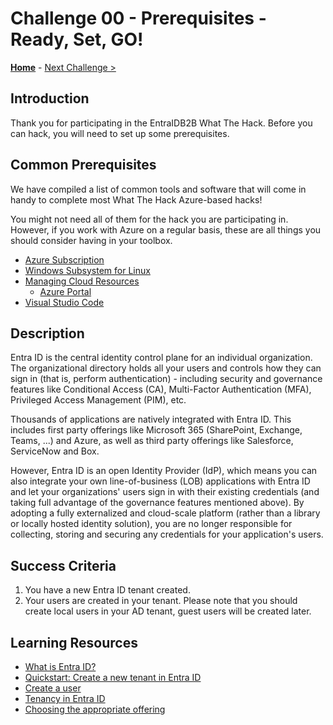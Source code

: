 # Challenge 00 - Prerequisites - Ready, Set, GO!

**[Home](../README.md)** - [Next Challenge >](./Challenge-01.md)


## Introduction

Thank you for participating in the EntraIDB2B What The Hack. Before you can hack, you will need to set up some prerequisites.

## Common Prerequisites

We have compiled a list of common tools and software that will come in handy to complete most What The Hack Azure-based hacks!

You might not need all of them for the hack you are participating in. However, if you work with Azure on a regular basis, these are all things you should consider having in your toolbox.

<!-- If you are editing this template manually, be aware that these links are only designed to work if this Markdown file is in the /xxx-HackName/Student/ folder of your hack. -->

- [Azure Subscription](../../000-HowToHack/WTH-Common-Prerequisites.md#azure-subscription)
- [Windows Subsystem for Linux](../../000-HowToHack/WTH-Common-Prerequisites.md#windows-subsystem-for-linux)
- [Managing Cloud Resources](../../000-HowToHack/WTH-Common-Prerequisites.md#managing-cloud-resources)
  - [Azure Portal](../../000-HowToHack/WTH-Common-Prerequisites.md#azure-portal)
- [Visual Studio Code](../../000-HowToHack/WTH-Common-Prerequisites.md#visual-studio-code)

## Description

Entra ID is the central identity control plane for an individual organization. The organizational directory holds all your users and controls how they can sign in (that is, perform authentication) - including security and governance features like Conditional Access (CA), Multi-Factor Authentication (MFA), Privileged Access Management (PIM), etc.

Thousands of applications are natively integrated with Entra ID. This includes first party offerings like Microsoft 365 (SharePoint, Exchange, Teams, ...) and Azure, as well as third party offerings like Salesforce, ServiceNow and Box.

However, Entra ID is an open Identity Provider (IdP), which means you can also integrate your own line-of-business (LOB) applications with Entra ID and let your organizations' users sign in with their existing credentials (and taking full advantage of the governance features mentioned above). By adopting a fully externalized and cloud-scale platform (rather than a library or locally hosted identity solution), you are no longer responsible for collecting, storing and securing any credentials for your application's users.

## Success Criteria

1. You have a new Entra ID tenant created.
2. Your users are created in your tenant. Please note that you should create local users in your AD tenant, guest users will be created later.

## Learning Resources

- [What is Entra ID?](https://learn.microsoft.com/en-us/azure/active-directory/fundamentals/active-directory-whatis)
- [Quickstart: Create a new tenant in Entra ID](https://learn.microsoft.com/en-us/azure/active-directory/fundamentals/active-directory-access-create-new-tenant)
- [Create a user](https://learn.microsoft.com/en-us/azure/active-directory/fundamentals/add-users-azure-active-directory)
- [Tenancy in Entra ID](https://learn.microsoft.com/en-us/azure/active-directory/develop/single-and-multi-tenant-apps)
- [Choosing the appropriate offering](https://github.com/Azure/FTALive-Sessions/blob/main/content/identity/microsoft-identity-platform/10-identity-offerings-choice.md)